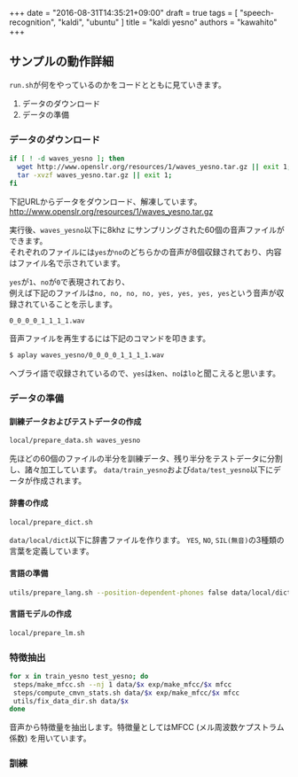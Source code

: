 +++
date = "2016-08-31T14:35:21+09:00"
draft = true
tags = [
  "speech-recognition",
  "kaldi",
  "ubuntu"
]
title = "kaldi yesno"
authors = "kawahito"
+++

## サンプルの動作詳細
``run.sh``が何をやっているのかをコードとともに見ていきます。

1. データのダウンロード
1. データの準備

### データのダウンロード
```sh
if [ ! -d waves_yesno ]; then
  wget http://www.openslr.org/resources/1/waves_yesno.tar.gz || exit 1;
  tar -xvzf waves_yesno.tar.gz || exit 1;
fi
```

下記URLからデータをダウンロード、解凍しています。  
http://www.openslr.org/resources/1/waves_yesno.tar.gz

実行後、``waves_yesno``以下に8khz にサンプリングされた60個の音声ファイルができます。  
それぞれのファイルには``yes``か``no``のどちらかの音声が8個収録されており、内容はファイル名で示されています。  

``yes``が``1``、``no``が``0``で表現されており、  
例えば下記のファイルは``no, no, no, no, yes, yes, yes, yes``という音声が収録されていることを示します。  

```sh
0_0_0_0_1_1_1_1.wav
```

音声ファイルを再生するには下記のコマンドを叩きます。

```sh
$ aplay waves_yesno/0_0_0_0_1_1_1_1.wav
```

ヘブライ語で収録されているので、``yes``は``ken``、``no``は``lo``と聞こえると思います。

### データの準備
#### 訓練データおよびテストデータの作成
```sh
local/prepare_data.sh waves_yesno
```

先ほどの60個のファイルの半分を訓練データ、残り半分をテストデータに分割し、諸々加工しています。
``data/train_yesno``および``data/test_yesno``以下にデータが作成されます。


#### 辞書の作成
```sh
local/prepare_dict.sh
```

``data/local/dict``以下に辞書ファイルを作ります。
``YES``, ``NO``, ``SIL(無音)``の3種類の言葉を定義しています。

#### 言語の準備
```sh
utils/prepare_lang.sh --position-dependent-phones false data/local/dict "<SIL>" data/local/lang data/lang
```

#### 言語モデルの作成
```sh
local/prepare_lm.sh
```

### 特徴抽出
```sh
for x in train_yesno test_yesno; do 
 steps/make_mfcc.sh --nj 1 data/$x exp/make_mfcc/$x mfcc
 steps/compute_cmvn_stats.sh data/$x exp/make_mfcc/$x mfcc
 utils/fix_data_dir.sh data/$x
done
```

音声から特徴量を抽出します。特徴量としてはMFCC (メル周波数ケプストラム係数) を用いています。

### 訓練

### 

